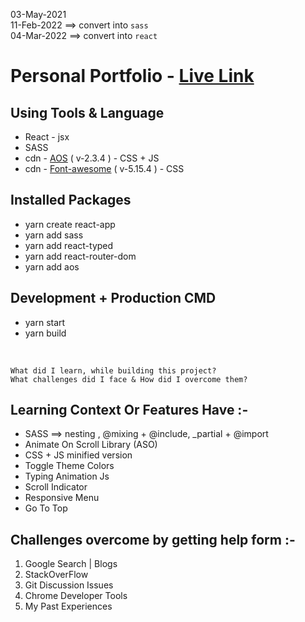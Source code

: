 03-May-2021 <br/>
11-Feb-2022 ==> convert into `sass` <br/>
04-Mar-2022 ==> convert into `react`

# Personal Portfolio - [Live Link](https://taiseen.netlify.app)

## Using Tools & Language
* React - jsx
* SASS 
* cdn - [AOS](https://cdnjs.com/libraries/aos) ( v-2.3.4 ) - CSS + JS 
* cdn - [Font-awesome](https://cdnjs.com/libraries/font-awesome) ( v-5.15.4 ) - CSS 

## Installed Packages
* yarn create react-app 
* yarn add sass
* yarn add react-typed
* yarn add react-router-dom
* yarn add aos

## Development + Production CMD
+ yarn start
+ yarn build

<br/>

```
What did I learn, while building this project? 
What challenges did I face & How did I overcome them?
```
## Learning Context Or Features Have :-
- SASS ==> nesting , @mixing + @include, _partial + @import 
- Animate On Scroll Library (ASO)
- CSS + JS minified version
- Toggle Theme Colors
- Typing Animation Js
- Scroll Indicator
- Responsive Menu
- Go To Top 

## Challenges overcome by getting help form :-
1. Google Search | Blogs
2. StackOverFlow
3. Git Discussion Issues
3. Chrome Developer Tools 
4. My Past Experiences